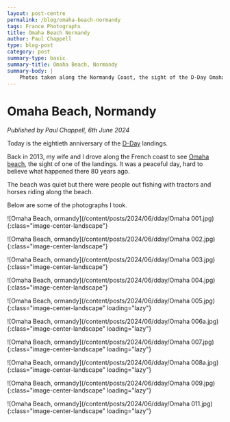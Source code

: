 ```yaml
---
layout: post-centre
permalink: /blog/omaha-beach-normandy
tags: France Photographs
title: Omaha Beach Normandy
author: Paul Chappell
type: blog-post
category: post
summary-type: basic
summary-title: Omaha Beach, Normandy
summary-body: |
    Photos taken along the Normandy Coast, the sight of the D-Day Omaha Beach landings.
---
```

# Omaha Beach, Normandy

*Published by Paul Chappell, 6th June 2024*

Today is the eightieth anniversary of the [D-Day](https://en.wikipedia.org/wiki/Normandy_landings) landings. 

Back in 2013, my wife and I drove along the French coast to see [Omaha beach](https://en.wikipedia.org/wiki/Omaha_Beach), the sight of one of the landings. It was a peaceful day, hard to believe what happened there 80 years ago. 

The beach was quiet but there were people out fishing with tractors and horses riding along the beach.

Below are some of the photographs I took.

![Omaha Beach, ormandy](/content/posts/2024/06/dday/Omaha 001.jpg){:class="image-center-landscape"}

![Omaha Beach, ormandy](/content/posts/2024/06/dday/Omaha 002.jpg){:class="image-center-landscape"}

![Omaha Beach, ormandy](/content/posts/2024/06/dday/Omaha 003.jpg){:class="image-center-landscape"}

![Omaha Beach, ormandy](/content/posts/2024/06/dday/Omaha 004.jpg){:class="image-center-landscape"}

![Omaha Beach, ormandy](/content/posts/2024/06/dday/Omaha 005.jpg){:class="image-center-landscape" loading="lazy"}

![Omaha Beach, ormandy](/content/posts/2024/06/dday/Omaha 006a.jpg){:class="image-center-landscape" loading="lazy"}

![Omaha Beach, ormandy](/content/posts/2024/06/dday/Omaha 007.jpg){:class="image-center-landscape" loading="lazy"}

![Omaha Beach, ormandy](/content/posts/2024/06/dday/Omaha 008a.jpg){:class="image-center-landscape" loading="lazy"}

![Omaha Beach, ormandy](/content/posts/2024/06/dday/Omaha 009.jpg){:class="image-center-landscape" loading="lazy"}

![Omaha Beach, ormandy](/content/posts/2024/06/dday/Omaha 011.jpg){:class="image-center-landscape" loading="lazy"}

